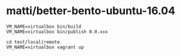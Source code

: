 # matti/better-bento-ubuntu-16.04

```
VM_NAME=virtualbox bin/build
VM_NAME=virtualbox bin/publish 0.0.xxx
```

```
cd test/local|remote
VM_NAME=virtualbox vagrant up
```

